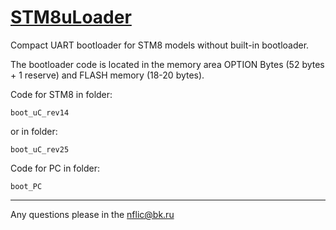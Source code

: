 # [STM8uLoader](http://nflic.ru/STM8/STM8uLoader/index.html)

Compact UART bootloader for STM8 models without built-in bootloader.

The bootloader code is located in the memory area OPTION Bytes (52 bytes + 1 reserve) and FLASH memory (18-20 bytes).

Code for STM8 in folder:

    boot_uC_rev14
    
or in folder:
    
    boot_uC_rev25
    
Code for PC in folder:

    boot_PC
    
***
Any questions please in the nflic@bk.ru

